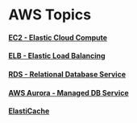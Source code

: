 # AWS Topics

#### [EC2 - Elastic Cloud Compute](./ec2/README.md)
#### [ELB - Elastic Load Balancing](./elb/README.md)
#### [RDS - Relational Database Service](./rds/README.md)
#### [AWS Aurora - Managed DB Service](./rds/aurora.md)
#### [ElastiCache](./rds/elasticache.md)
